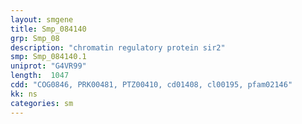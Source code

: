 ```yaml
---
layout: smgene
title: Smp_084140
grp: Smp_08
description: "chromatin regulatory protein sir2"
smp: Smp_084140.1
uniprot: "G4VR99"
length:  1047
cdd: "COG0846, PRK00481, PTZ00410, cd01408, cl00195, pfam02146"
kk: ns
categories: sm
---
```

